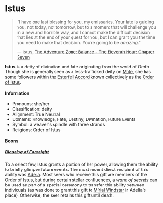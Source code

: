 # Istus

> "I have one last blessing for you, my emissaries. Your fate is guiding you, not today, not tomorrow, but to a moment that will challenge you in a new and horrible way, and I cannot make the difficult decision that lies at the end of your quest for you, but I can grant you the time you need to make that decision. You’re going to be _amazing_."
>
> — Istus, [The Adventure Zone: Balance - The Eleventh Hour: Chapter Seven](https://maximumfun.org/episodes/adventure-zone/ep-47-eleventh-hour-chapter-seven/)

**Istus** is a deity of divination and fate originating from the world of Oerth. Though she is generally seen as a less-trafficked deity on [Mote](../mote/mote.md), she has some followers within the [Esterfell Accord](../societies/esterfell-accord/esterfell-accord.md) known collectively as the [Order of Istus](../organizations/order-of-istus/order-of-istus.md).

#### Information

- Pronouns: she/her
- Classification: deity
- Alignment: True Neutral
- Domains: Knowledge, Fate, Destiny, Divination, Future Events
- Symbol: a weaver's spindle with three strands
- Religions: Order of Istus

#### Boons

##### [Blessing of Foresight](../supernatural-gifts/blessing-of-foresight.md)

To a select few, Istus grants a portion of her power, allowing them the ability to briefly glimpse future events. The most recent direct recipient of this ability was [Adelia](../organizations/order-of-istus/members/adelia.md). Most seers who receive this gift are members of the Order of Istus, but during certain stellar confluences, a _wand of secrets_ can be used as part of a special ceremony to transfer this ability between individuals (as was done to grant this gift to [Mírial Windstar](../societies/verdancy/citizenry/mirial-windstar.md) in Adelia's place). Otherwise, the seer retains this gift until death.
